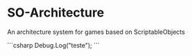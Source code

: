 # SO-Architecture
An architecture system for games based on ScriptableObjects

´´´csharp
Debug.Log("teste");
´´´
